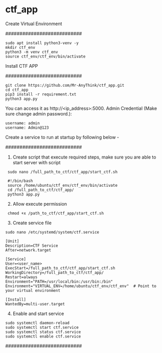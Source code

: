 # ctf_app

Create Virtual Environment

###########################

```
sudo apt install python3-venv -y
mkdir ctf_env
python3 -m venv ctf_env
source ctf_env/ctf_env/bin/activate
```
Install CTF APP

###########################
```
git clone https://github.com/Mr-AnyThink/ctf_app.git
cd ctf_app
pip3 install -r requirement.txt
python3 app.py
```

You can access it as http://<ip_address>:5000. Admin Credential (Make sure change admin password.):
```
username: admin
username: Admin@123
```

Create a service to run at startup by following below -

###########################
1. Create script that execute required steps, make sure you are able to start server with script

```
 sudo nano /full_path_to_ctf/ctf_app/start_ctf.sh

 #!/bin/bash
 source /home/ubuntu/ctf_env/ctf_env/bin/activate
 cd /full_path_to_ctf/ctf_app/
 python3 app.py
```
2. Allow execute permission
```
 chmod +x /path_to_ctf/ctf_app/start_ctf.sh
```
3. Create service file
```
sudo nano /etc/systemd/system/ctf.service

[Unit]
Description=CTF Service
After=network.target

[Service]
User=<user_name>
ExecStart=/full_path_to_ctf/ctf_app/start_ctf.sh
WorkingDirectory=/full_path_to_ctf/ctf_app/
Restart=always
Environment="PATH=/usr/local/bin:/usr/bin:/bin"
Environment="VIRTUAL_ENV=/home/ubuntu/ctf_env/ctf_env"  # Point to your virtual environment

[Install]
WantedBy=multi-user.target
```
4. Enable and start service
```
sudo systemctl daemon-reload
sudo systemctl start ctf.service
sudo systemctl status ctf.service
sudo systemctl enable ctf.service

```
###########################
